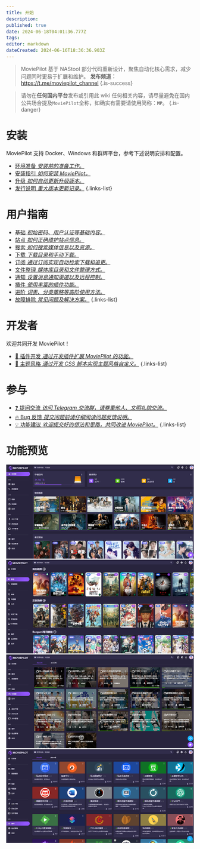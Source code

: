```yaml
---
title: 开始
description: 
published: true
date: 2024-06-18T04:01:36.777Z
tags: 
editor: markdown
dateCreated: 2024-06-16T18:36:36.903Z
---
```


> MoviePilot 基于 NAStool 部分代码重新设计，聚焦自动化核心需求，减少问题同时更易于扩展和维护。
**发布频道：** https://t.me/moviepilot_channel
{.is-success}

> 请勿在**任何国内平台**发布或引用此 wiki 任何相关内容，请尽量避免在国内公共场合提及`MoviePilot`全称，如确实有需要请使用简称：**`MP`**。
{.is-danger}

# 安装

MoviePilot 支持 Docker、Windows 和群辉平台，参考下述说明安排和配置。

- [环境准备 *安装前的准备工作。*](/ready)
- [安装指引 *如何安装 MoviePilot。*](/install)
- [升级 *如何自动更新升级版本。*](/upgrade)
- [发行说明 *重大版本更新记录。*](/release)
{.links-list}

# 用户指南

- [基础 *初始密码、用户认证等基础内容。*](/basic)
- [站点 *如何正确维护站点信息。*](/site)
- [搜索 *如何搜索媒体信息以及资源。*](/search)
- [下载 *下载目录和手动下载。*](/download)
- [订阅 *通过订阅实现自动检索下载和追更。*](/subscribe)
- [文件整理 *媒体库目录和文件整理方式。*](/reorganize)
- [通知 *设置消息通知渠道以及远程控制。*](/notification)
- [插件 *使用丰富的插件功能。*](/plugin)
- [进阶 *词表、分类策略等高阶使用方法。*](/advanced)
- [故障排除 *常见问题及解决方案。*](/troubleshooting)
{.links-list}


# 开发者

欢迎共同开发 MoviePilot！

- [:closed_book: 插件开发 *通过开发插件扩展 MoviePilot 的功能。*](/plugindev)
- [:art: 主题风格 *通过开发 CSS 脚本实现主题风格自定义。*](/themedev)
{.links-list}


# 参与

- [:question: 提问交流 *访问 Telegram 交流群，请尊重他人、文明礼貌交流。*](https://t.me/moviepilot_official)
- [:fire: Bug 反馈 *提交问题前请仔细阅读问题反馈说明。*](https://github.com/jxxghp/MoviePilot/issues/new?assignees=&labels=bug&projects=&template=bug_report.yml&title=%5B错误报告%5D%3A+请在此处简单描述你的问题)
- [:bulb: 功能建议 *欢迎提交好的想法和思路，共同改进 MoviePilot。*](https://github.com/jxxghp/MoviePilot/issues/new?assignees=&labels=feature+request&projects=&template=feature_request.yml&title=%5BFeature+Request%5D%3A+)
{.links-list}

# 功能预览

![dashboard.png](/dashboard.png)
![discover.png](/discover.png)
![subscribe.png](/subscribe.png)
![plugin.png](/plugin.png)
